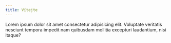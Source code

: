 ```yaml
---
title: Vítejte
---
```


Lorem ipsum dolor sit amet consectetur adipisicing elit. Voluptate veritatis nesciunt tempora impedit nam quibusdam mollitia excepturi laudantium, nisi itaque?